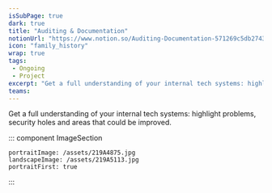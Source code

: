 ```yaml
---
isSubPage: true
dark: true
title: "Auditing & Documentation"
notionUrl: "https://www.notion.so/Auditing-Documentation-571269c5db2743209a150ffe82c03fc8"
icon: "family_history"
wrap: true
tags: 
 - Ongoing
 - Project
excerpt: "Get a full understanding of your internal tech systems: highlight problems, security holes and areas that could be improved."
teams: 
---
```


Get a full understanding of your internal tech systems: highlight problems, security holes and areas that could be improved.

::: component ImageSection
~~~
portraitImage: /assets/219A4875.jpg
landscapeImage: /assets/219A5113.jpg
portraitFirst: true
~~~

:::